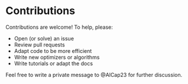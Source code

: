 # Contributions

Contributions are welcome! To help, please:

+ Open (or solve) an issue
+ Review pull requests
+ Adapt code to be more efficient
+ Write new optimizers or algorithms
+ Write tutorials or adapt the docs

Feel free to write a private message to @AlCap23 for further discussion.
